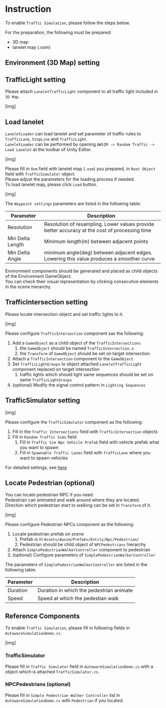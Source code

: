 # Instruction
To enable `Traffic Simulation`, please follow the steps below.

For the preparation, the following must be prepared:

- 3D map
- lanelet map (.osm)

## Environment (3D Map) setting

## TrafficLight setting
Please attach `LaneletTrafficLight` component to all traffic light included in `3D Map`.

[img]

## Load lanelet
`LaneletLoader` can load lanelet and set parameter of traffic rules to `TrafficLane`, `StopLine` and `TrafficLight`.<br>
`LaneletLoader` can be performed by opening `AWSIM -> Random Traffic -> Load Lanelet` at the toolbar of Unity Editor.

[img]

Please fill in `Osm` field with lanelet map (`.osm`) you prepared, in `Root Object` field with `TrafficSimulator` object.<br>
Please adjust the parameters for the loading process if needed.<br>
To load lanelet map, please click `Load` button.

[img]

The `Waypoint settings` parameters are listed in the following table:

| Parameter | Description |
|---|---|
| Resolution | Resolution of resampling. Lower values provide better accuracy at the cost of processing time |
| Min Delta Length | Minimum length(m) between adjacent points |
| Min Delta Angle | minimum angle(deg) between adjacent edges. Lowering this value produces a smoother curve |

Environment components should be generated and placed as child objects of the Environment GameObject.<br>
You can check their visual representation by clicking consecutive elements in the scene hierarchy.

## TrafficIntersection setting
Please locate intersection object and set traffic lights to it.

[img]

Please configure `TrafficIntersection` component sas the following:

1. Add a `GameObject` as a child object of the `TrafficIntersections`
    1. the `GameObject` should be named `TrafficIntersection.x`
    2. the `Transform` of `GameObject` should be set on target intersection
2. Attach a `TrafficIntersection` component to the `GameObject`
3. Set `TrafficLightGroups` to object attached `LaneletTrafficLight` component replaced on target intersection
    1. traffic lights which should light same sequences should be set on same `TrafficLightGroups`
4. (optional) Modify the signal control pattern in `Lighting Sequences`

## TrafficSimulator setting

[img]

Please configure the `TrafficSimulator` component as the following:

1. Fill in the `Traffic Intersections` field with `TrafficIntersection` objects
2. Fill in `Random Traffic Sims` field
    1. Fill in `Traffic Sim Npc Vehicle Prefab` field with vehicle prefab what you want to spawn
    2. Fill in `Spawnable Traffic Lanes` field with `TrafficLane` where you want to spawn vehicles

For detailed settings, see [here](../Abstract/index.md#configulations)

## Locate Pedestrian (optional)
You can locate pedestrian NPC if you need.<br>
Pedestrian can animated and walk around where they are located.<br>
Direction which pedestrian start to walking can be set in `Transform` of it.

[img]

Please configure Pedestrian NPCs component as the following:

1. Locate pedestrian prefab on scene
    1. Prefab is in `Assets/Awsim/Prefabs/Entity/Npc/Pedestrian/`
    2. Pedestrian should be child object of `NPCPedestrians` hierarchy
2. Attach `SimplePedestrianWalkerController` component to pedestrian
3. (optional) Configure parameters of `SimplePedestrianWalkerController`

The parameters of `SimplePedestrianWalkerController` are listed in the following table:

| Parameter | Description |
|---|---|
| Duration | Duration in which the pedestrian animate |
| Speed | Speed at which the pedestian walk |

## Reference Components
To enable `Traffic Simulation`, please fill in following fields in `AutowareSimulationDemo.cs`.

[img]

### TrafficSimulator
Please fill in `Traffic Simulator` field in `AutowareSimulationDemo.cs` with a object which is attached `TrafficSimulator.cs`.

### NPCPedestrians (optional)
Please fill in `Simple Pedestrian Walker Controller` list in  `AutowareSimulationDemo.cs` with `Pedestrian` if you located.